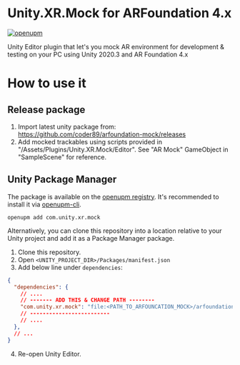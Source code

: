 # Unity.XR.Mock for ARFoundation 4.x

[![openupm](https://img.shields.io/npm/v/com.unity.xr.mock?label=openupm&registry_uri=https://package.openupm.com)](https://openupm.com/packages/com.unity.xr.mock/)

Unity Editor plugin that let's you mock AR environment for development &amp; testing on your PC using Unity 2020.3 and AR Foundation 4.x

# How to use it #

## Release package ##

1. Import latest unity package from: https://github.com/coder89/arfoundation-mock/releases
2. Add mocked trackables using scripts provided in "/Assets/Plugins/Unity.XR.Mock/Editor". See "AR Mock" GameObject in "SampleScene" for reference.

## Unity Package Manager ##

The package is available on the [openupm registry](https://openupm.com). It's recommended to install it via [openupm-cli](https://github.com/openupm/openupm-cli).

```
openupm add com.unity.xr.mock
```

Alternatively, you can clone this repository into a location relative to your Unity project and add it as a Package Manager package.

1. Clone this repository.
2. Open `<UNITY_PROJECT_DIR>/Packages/manifest.json`
3. Add below line under `dependencies`:
```json
{
  "dependencies": {
    // ....
    // ------- ADD THIS & CHANGE PATH --------
    "com.unity.xr.mock": "file:<PATH_TO_ARFOUNCATION_MOCK>/arfoundation-mock/Assets/Plugins/Unity.XR.Mock",
    // -------------------------
    // ....
  },
  // ...
}
```
4. Re-open Unity Editor.
